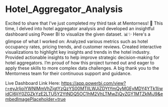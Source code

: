 # Hotel_Aggregator_Analysis
Excited to share that I’ve just completed my third task at Mentorness! 🎉
This time, I delved into hotel aggregator analysis and developed an insightful dashboard using Power BI to visualize the given dataset. 📊✨
Here's a glimpse of what I worked on:
Analyzed various metrics such as hotel occupancy rates, pricing trends, and customer reviews.
Created interactive visualizations to highlight key insights and trends in the hotel industry.
Provided actionable insights to help improve strategic decision-making for hotel aggregators.
I’m proud of how this project turned out and eager to apply these skills to more complex data challenges. A big thank you to the Mentorness team for their continuous support and guidance.

Live Dashboard Link Here:
https://app.powerbi.com/view?r=eyJrIjoiYWNlMmVhZjgtYzQzYS00MTllLWJjZDYtYmQyMGEyMDY4YTk1IiwidCI6IjY0ZGZkYzE2LTU5Y2YtNDQ5OC1hM2VhLTMwZjQyZGY1MTZkMiJ9&embedImagePlaceholder=true
